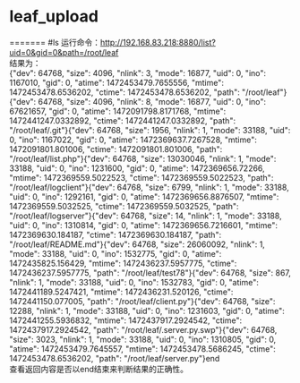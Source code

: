# leaf_upload
=======
#ls
运行命令：http://192.168.83.218:8880/list?uid=0&gid=0&path=/root/leaf<br>
结果为：<br>
{"dev": 64768, "size": 4096, "nlink": 3, "mode": 16877, "uid": 0, "ino": 1167010, "gid": 0, "atime": 1472453479.7655556, "mtime": 1472453478.6536202, "ctime": 1472453478.6536202, "path": "/root/leaf"}{"dev": 64768, "size": 4096, "nlink": 8, "mode": 16877, "uid": 0, "ino": 67621657, "gid": 0, "atime": 1472091798.8171768, "mtime": 1472441247.0332892, "ctime": 1472441247.0332892, "path": "/root/leaf/.git"}{"dev": 64768, "size": 1956, "nlink": 1, "mode": 33188, "uid": 0, "ino": 1167022, "gid": 0, "atime": 1472369637.7267528, "mtime": 1472091801.801006, "ctime": 1472091801.801006, "path": "/root/leaf/list.php"}{"dev": 64768, "size": 13030046, "nlink": 1, "mode": 33188, "uid": 0, "ino": 1231600, "gid": 0, "atime": 1472369656.72266, "mtime": 1472369559.5022523, "ctime": 1472369559.5022523, "path": "/root/leaf/logclient"}{"dev": 64768, "size": 6799, "nlink": 1, "mode": 33188, "uid": 0, "ino": 1292161, "gid": 0, "atime": 1472369656.8876507, "mtime": 1472369559.5032525, "ctime": 1472369559.5032525, "path": "/root/leaf/logserver"}{"dev": 64768, "size": 14, "nlink": 1, "mode": 33188, "uid": 0, "ino": 1310814, "gid": 0, "atime": 1472369656.7216601, "mtime": 1472369630.184187, "ctime": 1472369630.184187, "path": "/root/leaf/README.md"}{"dev": 64768, "size": 26060092, "nlink": 1, "mode": 33188, "uid": 0, "ino": 1532775, "gid": 0, "atime": 1472435825.156429, "mtime": 1472436237.5957775, "ctime": 1472436237.5957775, "path": "/root/leaf/test78"}{"dev": 64768, "size": 867, "nlink": 1, "mode": 33188, "uid": 0, "ino": 1532783, "gid": 0, "atime": 1472441189.5247421, "mtime": 1472436231.520126, "ctime": 1472441150.077005, "path": "/root/leaf/client.py"}{"dev": 64768, "size": 12288, "nlink": 1, "mode": 33188, "uid": 0, "ino": 1231603, "gid": 0, "atime": 1472441255.5936832, "mtime": 1472437917.2924542, "ctime": 1472437917.2924542, "path": "/root/leaf/.server.py.swp"}{"dev": 64768, "size": 3023, "nlink": 1, "mode": 33188, "uid": 0, "ino": 1310805, "gid": 0, "atime": 1472453479.7645557, "mtime": 1472453478.5686245, "ctime": 1472453478.6536202, "path": "/root/leaf/server.py"}end <br>
查看返回内容是否以end结束来判断结果的正确性。<br>
